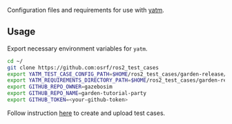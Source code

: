 Configuration files and requirements for use with [yatm](https://github.com/audrow/yatm).

## Usage

Export necessary environment variables for `yatm`.
```bash
cd ~/
git clone https://github.com:osrf/ros2_test_cases
export YATM_TEST_CASE_CONFIG_PATH=$HOME/ros2_test_cases/garden-release/test-case.config.yaml
export YATM_REQUIREMENTS_DIRECTORY_PATH=$HOME/ros2_test_cases/garden-release/requirements
export GITHUB_REPO_OWNER=gazebosim
export GITHUB_REPO_NAME=garden-tutorial-party
export GITHUB_TOKEN=<your-github-token>
```

Follow instruction [here](https://github.com/audrow/yatm#how-to-use-this-repository) to create and upload test cases.
